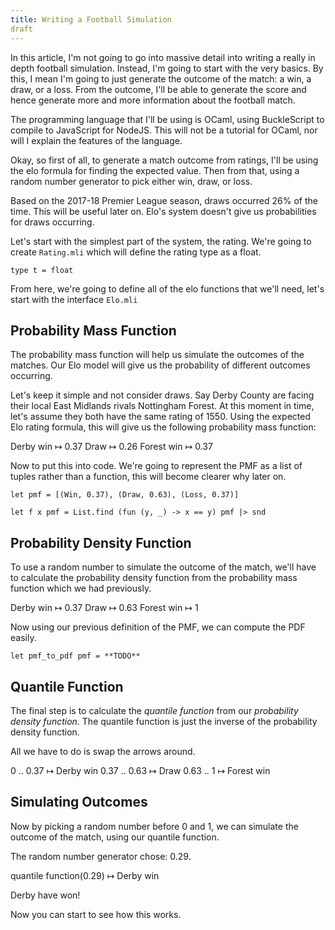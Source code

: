```yaml
---
title: Writing a Football Simulation
draft
---
```


In this article, I'm not going to go into massive detail into writing a really
in depth football simulation. Instead, I'm going to start with the very basics.
By this, I mean I'm going to just generate the outcome of the match: a win, a
draw, or a loss. From the outcome, I'll be able to generate the score and hence
generate more and more information about the football match.

The programming language that I'll be using is OCaml, using BuckleScript to
compile to JavaScript for NodeJS. This will not be a tutorial for OCaml, nor
will I explain the features of the language.

Okay, so first of all, to generate a match outcome from ratings, I'll be using
the elo formula for finding the expected value. Then from that, using a random
number generator to pick either win, draw, or loss.

Based on the 2017-18 Premier League season, draws occurred 26% of the time. This
will be useful later on. Elo's system doesn't give us probabilities for draws
occurring.

Let's start with the simplest part of the system, the rating. We're going to
create `Rating.mli` which will define the rating type as a float.

```
type t = float
```

From here, we're going to define all of the elo functions that we'll need, let's
start with the interface `Elo.mli`

## Probability Mass Function

The probability mass function will help us simulate the outcomes of the matches.
Our Elo model will give us the probability of different outcomes occurring.

Let's keep it simple and not consider draws. Say Derby County are
facing their local East Midlands rivals Nottingham Forest. At this moment in
time, let's assume they both have the same rating of 1550. Using the expected
Elo rating formula, this will give us the following probability mass function:

Derby win ↦ 0.37
Draw ↦ 0.26
Forest win ↦ 0.37

Now to put this into code. We're going to represent the PMF as a list of tuples
rather than a function, this will become clearer why later on.

```
let pmf = [(Win, 0.37), (Draw, 0.63), (Loss, 0.37)]

let f x pmf = List.find (fun (y, _) -> x == y) pmf |> snd
```

## Probability Density Function

To use a random number to simulate the outcome of the match, we'll have to
calculate the probability density function from the probability mass function
which we had previously.

Derby win ↦ 0.37
Draw ↦ 0.63
Forest win ↦ 1

Now using our previous definition of the PMF, we can compute the PDF easily.

```
let pmf_to_pdf pmf = **TODO**
```

## Quantile Function

The final step is to calculate the *quantile function* from our *probability
density function*. The quantile function is just the inverse of the probability
density function.

All we have to do is swap the arrows around.

0 .. 0.37 ↦ Derby win
0.37 .. 0.63 ↦ Draw
0.63 .. 1 ↦ Forest win

## Simulating Outcomes

Now by picking a random number before 0 and 1, we can simulate the outcome of
the match, using our quantile function.

The random number generator chose: 0.29.

quantile function(0.29) ↦ Derby win

Derby have won!

Now you can start to see how this works.

